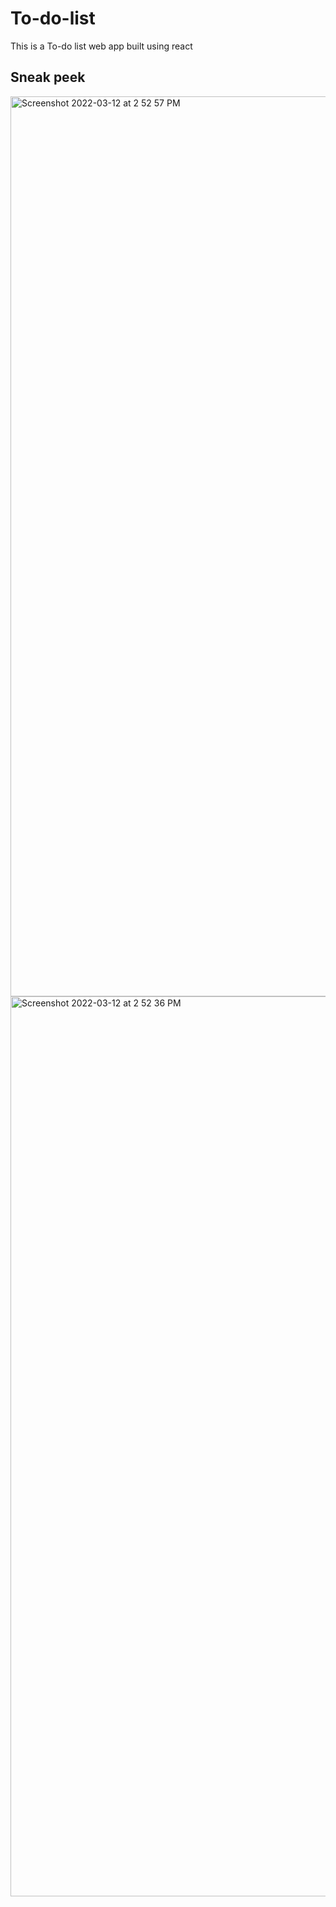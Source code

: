 # To-do-list
This is a To-do list web app built using react 


## Sneak peek

<img width="1440" alt="Screenshot 2022-03-12 at 2 52 57 PM" src="https://user-images.githubusercontent.com/89238790/158012261-41a35ef0-0225-415e-8883-db192e5dbf45.png">
<img width="1440" alt="Screenshot 2022-03-12 at 2 52 36 PM" src="https://user-images.githubusercontent.com/89238790/158012266-45877985-86df-469c-90c1-e1c29dbc731e.png">
